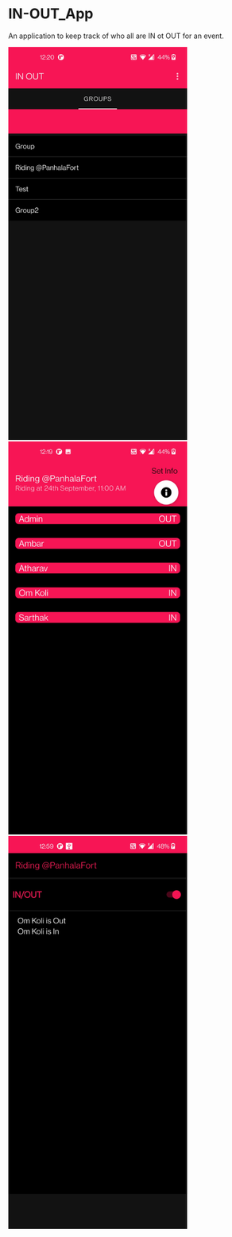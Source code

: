 # IN-OUT_App
An application to keep track of who all are IN ot OUT for an event.


<p float="left">
<img src="https://github.com/omkoli/IN-OUT_App/blob/main/Screenshot_20220722-002055.jpg" width="360" height="792">
<img src="https://github.com/omkoli/IN-OUT_App/blob/main/Screenshot_20220722-001935.jpg" width="360" height="792">
<img src="https://github.com/omkoli/IN-OUT_App/blob/main/Screenshot_20220722-005917.jpg" width="360" height="792">
</p>







